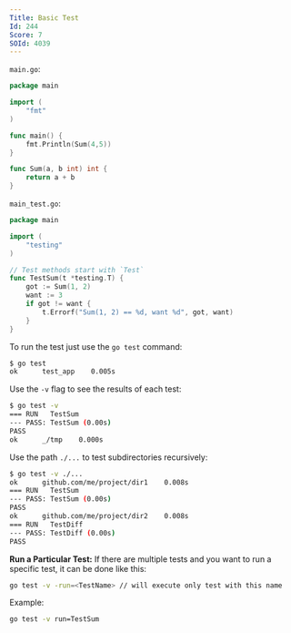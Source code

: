 ```yaml
---
Title: Basic Test
Id: 244
Score: 7
SOId: 4039
---
```


`main.go`:

```go
package main

import (
    "fmt"
)

func main() {
    fmt.Println(Sum(4,5))
}

func Sum(a, b int) int {
    return a + b
}
```

`main_test.go`:

```go
package main

import (
    "testing"
)

// Test methods start with `Test`
func TestSum(t *testing.T) {
    got := Sum(1, 2)
    want := 3
    if got != want {
        t.Errorf("Sum(1, 2) == %d, want %d", got, want)
    }
}
```

To run the test just use the `go test` command:

```sh
$ go test
ok      test_app    0.005s
```

Use the `-v` flag to see the results of each test:

```sh
$ go test -v
=== RUN   TestSum
--- PASS: TestSum (0.00s)
PASS
ok      _/tmp    0.000s
```

Use the path `./...` to test subdirectories recursively:

```sh
$ go test -v ./...
ok      github.com/me/project/dir1    0.008s
=== RUN   TestSum
--- PASS: TestSum (0.00s)
PASS
ok      github.com/me/project/dir2    0.008s
=== RUN   TestDiff
--- PASS: TestDiff (0.00s)
PASS
```

**Run a Particular Test:**
If there are multiple tests and you want to run a specific test, it can be done like this:

```sh
go test -v -run=<TestName> // will execute only test with this name
```

Example:

```sh
go test -v run=TestSum
```